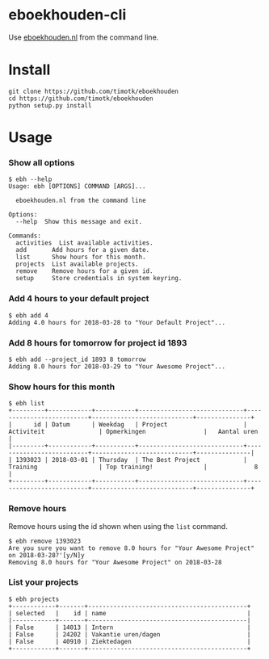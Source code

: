 # eboekhouden-cli

Use [eboekhouden.nl](https://eboekhouden.nl) from the command line.

# Install

```
git clone https://github.com/timotk/eboekhouden
cd https://github.com/timotk/eboekhouden
python setup.py install
```

# Usage

### Show all options
```
$ ebh --help
Usage: ebh [OPTIONS] COMMAND [ARGS]...

  eboekhouden.nl from the command line

Options:
  --help  Show this message and exit.

Commands:
  activities  List available activities.
  add       Add hours for a given date.
  list      Show hours for this month.
  projects  List available projects.
  remove    Remove hours for a given id.
  setup     Store credentials in system keyring.
```

### Add 4 hours to your default project
```
$ ebh add 4
Adding 4.0 hours for 2018-03-28 to "Your Default Project"...
```

### Add 8 hours for tomorrow for project id 1893
```
$ ebh add --project_id 1893 8 tomorrow
Adding 8.0 hours for 2018-03-29 to "Your Awesome Project"...
```

### Show hours for this month
```
$ ebh list
+---------+------------+-----------+-----------------------------+--------------------------+----------------------------+---------------+
|      id | Datum      | Weekdag   | Project                     | Activiteit               | Opmerkingen                |   Aantal uren |
|---------+------------+-----------+-----------------------------+--------------------------+----------------------------+---------------|
| 1393023 | 2018-03-01 | Thursday  | The Best Project            | Training                 | Top training!              |             8 |
+---------+------------+-----------+-----------------------------+--------------------------+----------------------------+---------------+
```

### Remove hours
Remove hours using the id shown when using the `list` command.
```
$ ebh remove 1393023
Are you sure you want to remove 8.0 hours for "Your Awesome Project" on 2018-03-28?'[y/N]y
Removing 8.0 hours for "Your Awesome Project" on 2018-03-28
```

### List your projects
```
$ ebh projects
+------------+-------+--------------------------------------------+
| selected   |    id | name                                       |
|------------+-------+--------------------------------------------|
| False      | 14013 | Intern                                     |
| False      | 24202 | Vakantie uren/dagen                        |
| False      | 40910 | Ziektedagen                                |
+------------+-------+--------------------------------------------+
```

